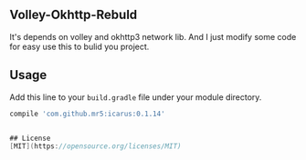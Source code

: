 ## Volley-Okhttp-Rebuld
It's depends on volley and okhttp3 network lib. And I just modify some code for easy use this to bulid you project.

## Usage
Add this line to your `build.gradle` file under your module directory.
```groovy
compile 'com.github.mr5:icarus:0.1.14'


## License
[MIT](https://opensource.org/licenses/MIT)
